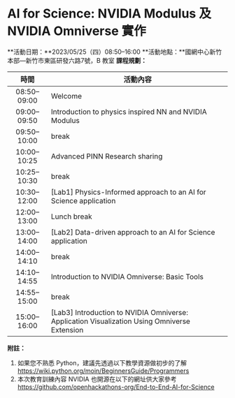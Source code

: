 # AI for Science: NVIDIA Modulus 及 NVIDIA Omniverse 實作

**活動日期：**2023/05/25（四）08:50&ndash;16:00
**活動地點：**國網中心新竹本部—新竹市東區研發六路7號，B 教室
**課程規劃：**

|      時間      | 活動內容 |
| :------------: | -------- |
| 08:50&ndash;09:00 | Welcome |
| 09:00&ndash;09:50 | Introduction to physics inspired NN and NVIDIA Modulus |
| 09:50&ndash;10:00 | break |
| 10:00&ndash;10:25 | Advanced PINN Research sharing |
| 10:25&ndash;10:30 | break |
| 10:30&ndash;12:00 | \[Lab1\] Physics-Informed approach to an AI for Science application |
| 12:00&ndash;13:00 | Lunch break |
| 13:00&ndash;14:00 | \[Lab2\] Data-driven approach to an AI for Science application |
| 14:00&ndash;14:10 | break |
| 14:10&ndash;14:55 | Introduction to NVIDIA Omniverse: Basic Tools |
| 14:55&ndash;15:00 | break |
| 15:00&ndash;16:00 | \[Lab3\] Introduction to NVIDIA Omniverse: Application Visualization Using Omniverse Extension |

**附註：**
 1. 如果您不熟悉 Python，建議先透過以下教學資源做初步的了解
    <https://wiki.python.org/moin/BeginnersGuide/Programmers>
 2. 本次教育訓練內容 NVIDIA 也開源在以下的網址供大家參考
    <https://github.com/openhackathons-org/End-to-End-AI-for-Science>
